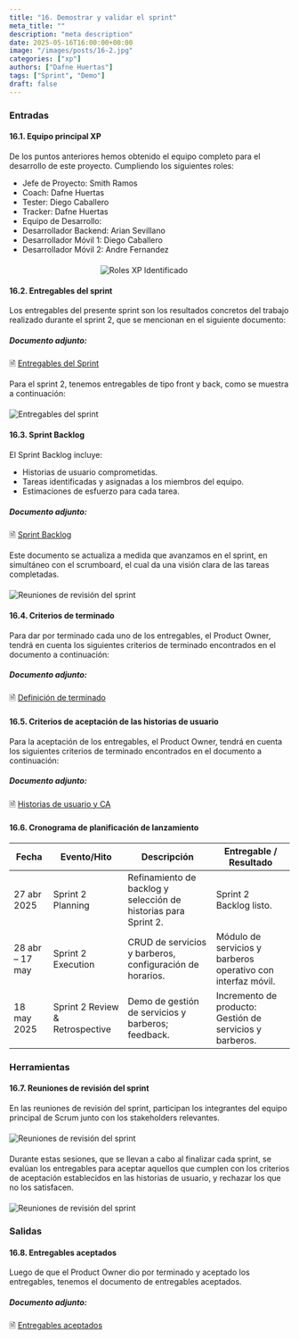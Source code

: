 ```yaml
---
title: "16. Demostrar y validar el sprint"
meta_title: ""
description: "meta description"
date: 2025-05-16T16:00:00+00:00
image: "/images/posts/16-2.jpg"
categories: ["xp"]
authors: ["Dafne Huertas"]
tags: ["Sprint", "Demo"]
draft: false
---
```


### Entradas

#### 16.1. Equipo principal XP

De los puntos anteriores hemos obtenido el equipo completo para el desarrollo de este proyecto. Cumpliendo los siguientes roles:

- Jefe de Proyecto: Smith Ramos
- Coach: Dafne Huertas
- Tester: Diego Caballero
- Tracker: Dafne Huertas
- Equipo de Desarrollo:
- Desarrollador Backend: Arian Sevillano
- Desarrollador Móvil 1: Diego Caballero
- Desarrollador Móvil 2: Andre Fernandez

<img src="/images/xp/consolidado_roles.png" 
     alt="Roles XP Identificado" 
     style="display: block; margin: 20px auto; max-width: 35%;" />

#### 16.2. Entregables del sprint
Los entregables del presente sprint son los resultados concretos del trabajo realizado durante el sprint 2, que se mencionan en el siguiente documento:

##### **Documento adjunto:**
 🗎 [Entregables del Sprint](https://drive.google.com/file/d/1preWziD26ML-o8gwNEBYfi2rMVIrMMVl/view?usp=sharing)

Para el sprint 2, tenemos entregables de tipo front y back, como se muestra a continuación:
<img src="/images/sprint_2/revision_entregable_front.jpg" 
     alt="Entregables del sprint" 
     style="display: block; margin: 20px auto; max-width: 100%;" />

#### 16.3. Sprint Backlog

El Sprint Backlog incluye:
- Historias de usuario comprometidas.
- Tareas identificadas y asignadas a los miembros del equipo.
- Estimaciones de esfuerzo para cada tarea.

##### **Documento adjunto:**
 🗎 [Sprint Backlog](https://docs.google.com/spreadsheets/d/1lQ18cQgmmZzbcETQbqpjNAAbMiPZrPR_/edit?usp=sharing&ouid=105357714069578698229&rtpof=true&sd=true)

 Este documento se actualiza a medida que avanzamos en el sprint, en simultáneo con el scrumboard, el cual da una visión clara de las tareas completadas.

 <img src="/images/sprint_2/sprint_finish.jpg" 
     alt="Reuniones de revisión del sprint" 
     style="display: block; margin: 20px auto; max-width: 100%;" />

#### 16.4. Criterios de terminado
Para dar por terminado cada uno de los entregables, el Product Owner, tendrá en cuenta los siguientes criterios de terminado encontrados en el documento a continuación:
##### **Documento adjunto:**
 🗎 [Definición de terminado](https://docs.google.com/document/d/1FegcnlbyW98sGBzLuEzfHOhObxKXm3xwxTIutmEX6eg/edit?usp=sharing)

#### 16.5. Criterios de aceptación de las historias de usuario
Para la aceptación de los entregables, el Product Owner, tendrá en cuenta los siguientes criterios de terminado encontrados en el documento a continuación:
##### **Documento adjunto:**
 🗎 [Historias de usuario y CA](https://docs.google.com/document/d/1sIdfQjdWxxfKKSsrdSCN6mlUbvD0Fpc8kRO_dRiyUuE/edit?usp=sharing)

#### 16.6. Cronograma de planificación de lanzamiento

| Fecha | Evento/Hito | Descripción | Entregable / Resultado |
| --- | --- | --- | --- |
| 27 abr 2025 | Sprint 2 Planning | Refinamiento de backlog y selección de historias para Sprint 2. | Sprint 2 Backlog listo. |
| 28 abr – 17 may | Sprint 2 Execution | CRUD de servicios y barberos, configuración de horarios. | Módulo de servicios y barberos operativo con interfaz móvil. |
| 18 may 2025 | Sprint 2 Review & Retrospective | Demo de gestión de servicios y barberos; feedback. | Incremento de producto: Gestión de servicios y barberos. |

### Herramientas

#### 16.7. Reuniones de revisión del sprint
En las reuniones de revisión del sprint, participan los integrantes del equipo principal de Scrum junto con los stakeholders relevantes.

<img src="/images/sprint_2/reunion_team.png" 
     alt="Reuniones de revisión del sprint" 
     style="display: block; margin: 20px auto; max-width: 100%;" />

Durante estas sesiones, que se llevan a cabo al finalizar cada sprint, se evalúan los entregables para aceptar aquellos que cumplen con los criterios de aceptación establecidos en las historias de usuario, y rechazar los que no los satisfacen.

<img src="/images/sprint_2/sprint_done.jpg"
     alt="Reuniones de revisión del sprint" 
     style="display: block; margin: 20px auto; max-width: 100%;" />

### Salidas

#### 16.8. Entregables aceptados
Luego de que el Product Owner dio por terminado y aceptado los entregables, tenemos el documento de entregables aceptados.
##### **Documento adjunto:**
 🗎 [Entregables aceptados](https://drive.google.com/file/d/1I2lmuC4vnqfv16tBFTfU0y6o-ACkw17K/view?usp=sharing)
